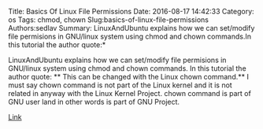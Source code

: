Title: Basics Of Linux File Permissions
Date: 2016-08-17 14:42:33
Category: os
Tags: chmod, chown
Slug:basics-of-linux-file-permissions
Authors:sedlav
Summary: LinuxAndUbuntu explains how we can set/modify file permisions in GNU/linux system using chmod and chown commands.In this tutorial the author quote:*

LinuxAndUbuntu explains how we can set/modify file permisions in GNU/linux system using chmod and chown commands.
In this tutorial the author quote:
** This can be changed with the Linux chown command.**
I must say chown command is not part of the Linux kernel and it is not related in anyway with the Linux Kernel Project. chown command is part of GNU user land in other words is part of GNU Project.

[Link](http://www.linuxandubuntu.com/home/basics-of-linux-file-permissions)
